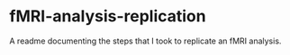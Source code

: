 # fMRI-analysis-replication
A readme documenting the steps that I took to replicate an fMRI analysis.
